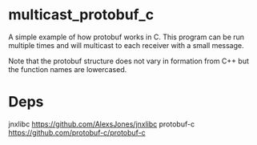 multicast_protobuf_c
====================

A simple example of how protobuf works in C.
This program can be run multiple times and will multicast to each receiver with a small message.

Note that the protobuf structure does not vary in formation from C++ but the function names are lowercased.


Deps
====

jnxlibc https://github.com/AlexsJones/jnxlibc
protobuf-c https://github.com/protobuf-c/protobuf-c
